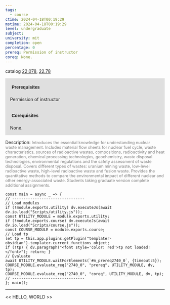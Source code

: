 ```yaml
---
tags:
  - course
ctime: 2024-04-18T00:19:29
mstime: 2024-04-18T00:19:29
level: undergraduate
subject: 
university: mit
completion: open
percentage: 0
prereq: Permission of instructor
coreq: None.
---
```


catalog [22.078](http://student.mit.edu/catalog/m22a.html#22.078), [22.78](http://student.mit.edu/catalog/m22c.html#22.78)

<span style="display: block; padding: 15px; background-color: rgb(100, 100, 100, 0.2);"><font id="m_prereq2740_0" style="display: block; font-family: Arial, sans-serif; font-weight: bold; padding: 5px">Prerequisites</font><br><span id="prereq2740_0">Permission of instructor</span></span>
<span style="display: block; padding: 15px; background-color: rgb(100, 100, 100, 0.2);"><font id="m_coreq2740_0" style="display: block; font-family: Arial, sans-serif; font-weight: bold; padding: 5px">Corequisites</font><br><span id="coreq2740_0">None.</span></span>

<font style="">Description:</font>
<font style="color: grey; font-size: 0.8rem;">Introduces the essential knowledge for understanding nuclear waste management. Includes material flow sheets for nuclear fuel cycle, waste characteristics, sources of radioactive wastes, compositions, radioactivity and heat generation, chemical processing technologies, geochemistry, waste disposal technologies, environmental regulations and the safety assessment of waste disposal. Covers different types of wastes: uranium mining waste, low-level radioactive waste, high-level radioactive waste and fusion waste. Provides the quantitative methods to compare the environmental impact of different nuclear and other energy-associated waste. Students taking graduate version complete additional assignments.</font>

```dataviewjs
const main = async _ => {
// --------------------------------
// Load modules
if (!module.exports.utility) dv.executeJs(await dv.io.load("Scripts/utility.js"));
const UTILITY_MODULE = module.exports.utility;
if (!module.exports.course) dv.executeJs(await dv.io.load("Scripts/course.js"));
const COURSE_MODULE = module.exports.course;
// Load tp
let tp = this.app.plugins.getPlugin("templater-obsidian").templater.current_functions_object;
if (!tp) { dv.paragraph("<font style='color: red'>tp not loaded!</font>"); return; }
// Evaluate
await UTILITY_MODULE.waitForElements(`#m_prereq2740_0`, {timeout:5});
COURSE_MODULE.evaluate_req("2740_0", "prereq", UTILITY_MODULE, dv, tp);
COURSE_MODULE.evaluate_req("2740_0", "coreq", UTILITY_MODULE, dv, tp);
// --------------------------------
}; main();
```

---

<< HELLO, WORLD >>
